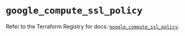 # `google_compute_ssl_policy`

Refer to the Terraform Registry for docs: [`google_compute_ssl_policy`](https://registry.terraform.io/providers/hashicorp/google/5.27.0/docs/resources/compute_ssl_policy).
